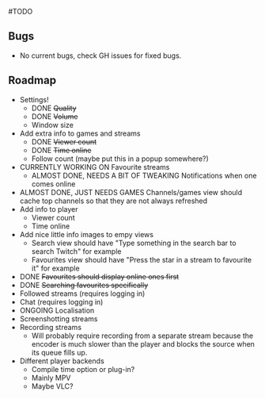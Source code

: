 #TODO

## Bugs
* No current bugs, check GH issues for fixed bugs.

## Roadmap
* Settings!
  * DONE ~~Quality~~
  * DONE ~~Volume~~
  * Window size
* Add extra info to games and streams
  * DONE ~~Viewer count~~
  * DONE ~~Time online~~
  * Follow count (maybe put this in a popup somewhere?)
* CURRENTLY WORKING ON Favourite streams 
  * ALMOST DONE, NEEDS A BIT OF TWEAKING Notifications when one comes online
* ALMOST DONE, JUST NEEDS GAMES Channels/games view should cache top channels so that they are not always refreshed
* Add info to player
  * Viewer count
  * Time online
* Add nice little info images to empy views
  * Search view should have "Type something in the search bar to search Twitch" for example
  * Favourites view should have "Press the star in a stream to favourite it" for example
* DONE ~~Favourites should display online ones first~~
* DONE ~~Searching favourites specifically~~
* Followed streams (requires logging in)
* Chat (requires logging in)
* ONGOING Localisation
* Screenshotting streams
* Recording streams
  * Will probably require recording from a separate stream because the encoder is much slower than the player and blocks the source when its queue fills up.
* Different player backends
  * Compile time option or plug-in?
  * Mainly MPV
  * Maybe VLC?
  
